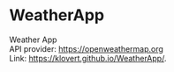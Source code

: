 # WeatherApp
Weather App <br>
API provider: https://openweathermap.org <br>
Link: https://klovert.github.io/WeatherApp/.
